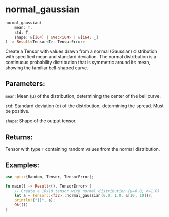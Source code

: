 # normal_gaussian
```rust
normal_gaussian(
    mean: T,
    std: T,
    shape: &[i64] | &Vec<i64> | &[i64; _]
) -> Result<Tensor<T>, TensorError>
```
Create a Tensor with values drawn from a normal (Gaussian) distribution with specified mean and standard deviation. The normal distribution is a continuous probability distribution that is symmetric around its mean, showing the familiar bell-shaped curve.

## Parameters:
`mean`: Mean (μ) of the distribution, determining the center of the bell curve.

`std`: Standard deviation (σ) of the distribution, determining the spread. Must be positive.

`shape`: Shape of the output tensor.

## Returns:
Tensor with type `T` containing random values from the normal distribution.

## Examples:
```rust
use hpt::{Random, Tensor, TensorError};

fn main() -> Result<(), TensorError> {
    // Create a 10x10 tensor with normal distribution (μ=0.0, σ=1.0)
    let a = Tensor::<f32>::normal_gaussian(0.0, 1.0, &[10, 10])?;
    println!("{}", a);
    Ok(())
}
```